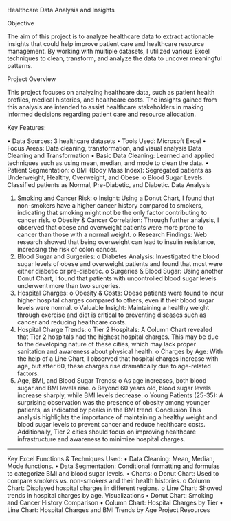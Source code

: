 Healthcare Data Analysis and Insights


Objective


The aim of this project is to analyze healthcare data to extract actionable insights that could help improve patient care and healthcare resource management. By working with multiple datasets, I utilized various Excel techniques to clean, transform, and analyze the data to uncover meaningful patterns.


Project Overview


This project focuses on analyzing healthcare data, such as patient health profiles, medical histories, and healthcare costs. The insights gained from this analysis are intended to assist healthcare stakeholders in making informed decisions regarding patient care and resource allocation.

Key Features:

•	Data Sources: 3 healthcare datasets
•	Tools Used: Microsoft Excel
•	Focus Areas: Data cleaning, transformation, and visual analysis
Data Cleaning and Transformation
•	Basic Data Cleaning: Learned and applied techniques such as using mean, median, and mode to clean the data.
•	Patient Segmentation:
o	BMI (Body Mass Index): Segregated patients as Underweight, Healthy, Overweight, and Obese.
o	Blood Sugar Levels: Classified patients as Normal, Pre-Diabetic, and Diabetic.
Data Analysis
1.	Smoking and Cancer Risk:
o	Insight: Using a Donut Chart, I found that non-smokers have a higher cancer history compared to smokers, indicating that smoking might not be the only factor contributing to cancer risk.
o	Obesity & Cancer Correlation: Through further analysis, I observed that obese and overweight patients were more prone to cancer than those with a normal weight.
o	Research Findings: Web research showed that being overweight can lead to insulin resistance, increasing the risk of colon cancer.
2.	Blood Sugar and Surgeries:
o	Diabetes Analysis: Investigated the blood sugar levels of obese and overweight patients and found that most were either diabetic or pre-diabetic.
o	Surgeries & Blood Sugar: Using another Donut Chart, I found that patients with uncontrolled blood sugar levels underwent more than two surgeries.
3.	Hospital Charges:
o	Obesity & Costs: Obese patients were found to incur higher hospital charges compared to others, even if their blood sugar levels were normal.
o	Valuable Insight: Maintaining a healthy weight through exercise and diet is critical to preventing diseases such as cancer and reducing healthcare costs.
4.	Hospital Charge Trends:
o	Tier 2 Hospitals: A Column Chart revealed that Tier 2 hospitals had the highest hospital charges. This may be due to the developing nature of these cities, which may lack proper sanitation and awareness about physical health.
o	Charges by Age: With the help of a Line Chart, I observed that hospital charges increase with age, but after 60, these charges rise dramatically due to age-related factors.
5.	Age, BMI, and Blood Sugar Trends:
o	As age increases, both blood sugar and BMI levels rise.
o	Beyond 60 years old, blood sugar levels increase sharply, while BMI levels decrease.
o	Young Patients (25-35): A surprising observation was the presence of obesity among younger patients, as indicated by peaks in the BMI trend.
Conclusion
This analysis highlights the importance of maintaining a healthy weight and blood sugar levels to prevent cancer and reduce healthcare costs. Additionally, Tier 2 cities should focus on improving healthcare infrastructure and awareness to minimize hospital charges.
________________________________________
Key Excel Functions & Techniques Used:
•	Data Cleaning: Mean, Median, Mode functions.
•	Data Segmentation: Conditional formatting and formulas to categorize BMI and blood sugar levels.
•	Charts:
o	Donut Chart: Used to compare smokers vs. non-smokers and their health histories.
o	Column Chart: Displayed hospital charges in different regions.
o	Line Chart: Showed trends in hospital charges by age.
Visualizations
•	Donut Chart: Smoking and Cancer History Comparison
•	Column Chart: Hospital Charges by Tier
•	Line Chart: Hospital Charges and BMI Trends by Age
Project Resources
 


